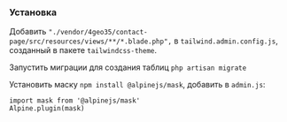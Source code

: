 ### Установка

Добавить `"./vendor/4geo35/contact-page/src/resources/views/**/*.blade.php",` в `tailwind.admin.config.js`, созданный в пакете `tailwindcss-theme`.

Запустить миграции для создания таблиц `php artisan migrate`

Установить маску `npm install @alpinejs/mask`, добавить в `admin.js`:

    import mask from '@alpinejs/mask'
    Alpine.plugin(mask)
